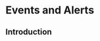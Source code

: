 [title]: # (Events and Alerts)
[tags]: # (Events and Alerts)
[priority]: # (1000)

# Events and Alerts

## Introduction
